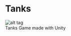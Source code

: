 # Tanks
![alt tag](https://unity3d.com/sites/default/files/learn-playlist/icon/tanks-thumb1.jpg)<br />
Tanks Game made with Unity
